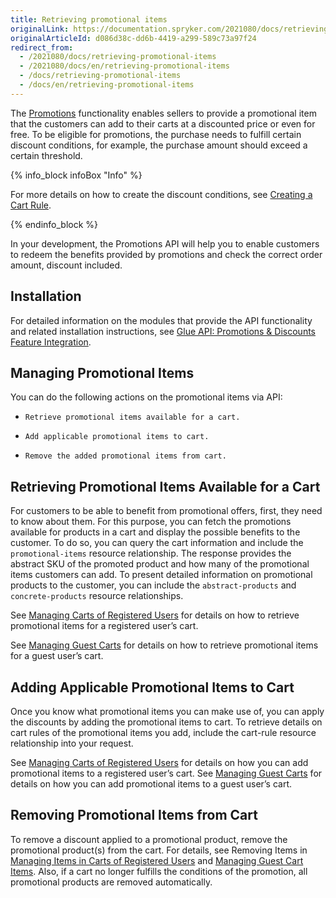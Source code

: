 ```yaml
---
title: Retrieving promotional items
originalLink: https://documentation.spryker.com/2021080/docs/retrieving-promotional-items
originalArticleId: d086d38c-dd6b-4419-a299-589c73a97f24
redirect_from:
  - /2021080/docs/retrieving-promotional-items
  - /2021080/docs/en/retrieving-promotional-items
  - /docs/retrieving-promotional-items
  - /docs/en/retrieving-promotional-items
---
```


The [Promotions](/docs/scos/user/features/{{page.version}}/promotions-discounts-feature-overview.html#promotional-product) functionality enables sellers to provide a promotional item that the customers can add to their carts at a discounted price or even for free. To be eligible for promotions, the purchase needs to fulfill certain discount conditions, for example, the purchase amount should exceed a certain threshold.

{% info_block infoBox "Info" %}

For more details on how to create the discount conditions, see [Creating a Cart Rule](/docs/scos/user/back-office-user-guide/{{page.version}}merchandising/discount/creating-a-cart-rule.html).

{% endinfo_block %}

In your development, the Promotions API will help you to enable customers to redeem the benefits provided by promotions and check the correct order amount, discount included.

## Installation
For detailed information on the modules that provide the API functionality and related installation instructions, see [Glue API: Promotions & Discounts Feature Integration](/docs/scos/dev/feature-integration-guides/{{page.version}}/glue-api/glue-api-promotions-and-discounts-feature-integration.html).

## Managing Promotional Items
You can do the following actions on the promotional items via API:

*     Retrieve promotional items available for a cart.
*     Add applicable promotional items to cart.
*     Remove the added promotional items from cart.

## Retrieving Promotional Items Available for a Cart
For customers to be able to benefit from promotional offers, first, they need to know about them. For this purpose, you can fetch the promotions available for products in a cart and display the possible benefits to the customer. To do so, you can query the cart information and include the `promotional-items` resource relationship. The response provides the abstract SKU of the promoted product and how many of the promotional items customers can add. To present detailed information on promotional products to the customer, you can include the `abstract-products` and `concrete-products` resource relationships. 

See [Managing Carts of Registered Users](/docs/scos/dev/glue-api-guides/{{page.version}}/managing-carts/carts-of-registered-users/carts-of-registered-users/managing-carts-of-registered-users.html) for details on how to retrieve promotional items for a registered user’s cart. 

See [Managing Guest Carts](/docs/scos/dev/glue-api-guides/{{page.version}}/managing-carts/guest-carts/guest-carts/managing-guest-carts.html) for details on how to retrieve promotional items for a guest user’s cart.

## Adding Applicable Promotional Items to Cart
Once you know what promotional items you can make use of, you can apply the discounts by adding the promotional items to cart. To retrieve details on cart rules of the promotional items you add, include the cart-rule resource relationship into your request. 

See [Managing Carts of Registered Users](/docs/scos/dev/glue-api-guides/{{page.version}}/managing-carts/carts-of-registered-users/carts-of-registered-users/managing-carts-of-registered-users.html) for details on how you can add promotional items to a registered user’s cart. 
See [Managing Guest Carts](/docs/scos/dev/glue-api-guides/{{page.version}}/managing-carts/guest-carts/guest-carts/managing-guest-carts.html) for details on how you can add promotional items to a guest user’s cart.

## Removing Promotional Items from Cart
To remove a discount applied to a promotional product, remove the promotional product(s) from the cart. For details, see Removing Items in [Managing Items in Carts of Registered Users](/docs/scos/dev/glue-api-guides/{{page.version}}/managing-carts/carts-of-registered-users/managing-items-in-carts-of-registered-users.html#removing-items-from-cart) and [Managing Guest Cart Items](/docs/scos/dev/glue-api-guides/{{page.version}}/managing-carts/guest-carts/managing-guest-cart-items.html#removing-items-from-guest-carts). Also, if a cart no longer fulfills the conditions of the promotion, all promotional products are removed automatically.

